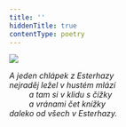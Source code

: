 ```yaml
---
title: ''
hiddenTitle: true
contentType: poetry
---
```


<section>

![](../Images/092.jpg)

_A jeden chlápek z Esterhazy  
nejraděj ležel v hustém mlází  
         a tam si v klidu s čížky  
         a vránami čet knížky  
daleko od všech v Esterhazy._

</section>
